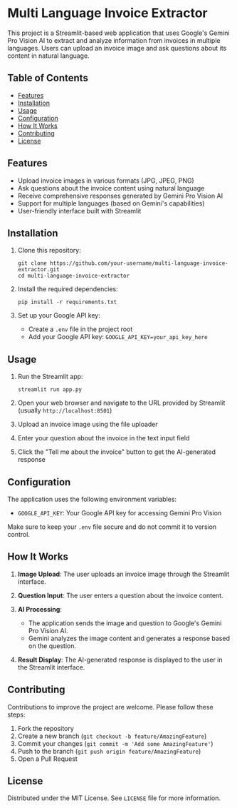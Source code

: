# Multi Language Invoice Extractor

This project is a Streamlit-based web application that uses Google's Gemini Pro Vision AI to extract and analyze information from invoices in multiple languages. Users can upload an invoice image and ask questions about its content in natural language.

## Table of Contents
- [Features](#features)
- [Installation](#installation)
- [Usage](#usage)
- [Configuration](#configuration)
- [How It Works](#how-it-works)
- [Contributing](#contributing)
- [License](#license)

## Features

- Upload invoice images in various formats (JPG, JPEG, PNG)
- Ask questions about the invoice content using natural language
- Receive comprehensive responses generated by Gemini Pro Vision AI
- Support for multiple languages (based on Gemini's capabilities)
- User-friendly interface built with Streamlit

## Installation

1. Clone this repository:
   ```
   git clone https://github.com/your-username/multi-language-invoice-extractor.git
   cd multi-language-invoice-extractor
   ```

2. Install the required dependencies:
   ```
   pip install -r requirements.txt
   ```

3. Set up your Google API key:
   - Create a `.env` file in the project root
   - Add your Google API key: `GOOGLE_API_KEY=your_api_key_here`

## Usage

1. Run the Streamlit app:
   ```
   streamlit run app.py
   ```

2. Open your web browser and navigate to the URL provided by Streamlit (usually `http://localhost:8501`)

3. Upload an invoice image using the file uploader

4. Enter your question about the invoice in the text input field

5. Click the "Tell me about the invoice" button to get the AI-generated response

## Configuration

The application uses the following environment variables:

- `GOOGLE_API_KEY`: Your Google API key for accessing Gemini Pro Vision

Make sure to keep your `.env` file secure and do not commit it to version control.

## How It Works

1. **Image Upload**: The user uploads an invoice image through the Streamlit interface.

2. **Question Input**: The user enters a question about the invoice content.

3. **AI Processing**: 
   - The application sends the image and question to Google's Gemini Pro Vision AI.
   - Gemini analyzes the image content and generates a response based on the question.

4. **Result Display**: The AI-generated response is displayed to the user in the Streamlit interface.

## Contributing

Contributions to improve the project are welcome. Please follow these steps:

1. Fork the repository
2. Create a new branch (`git checkout -b feature/AmazingFeature`)
3. Commit your changes (`git commit -m 'Add some AmazingFeature'`)
4. Push to the branch (`git push origin feature/AmazingFeature`)
5. Open a Pull Request

## License

Distributed under the MIT License. See `LICENSE` file for more information.

